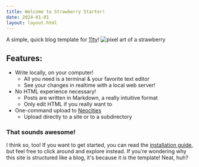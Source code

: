 ```yaml
---
title: Welcome to Strawberry Starter!
date: 2024-01-01
layout: layout.html
---
```

A simple, quick blog template for [11ty](https://www.11ty.dev/)!
![pixel art of a strawberry](/assets/images/berrysprite.png)

## Features:
- Write locally, on your computer!
    - All you need is a terminal & your favorite text editor
    - See your changes in realtime with a local web server!
- No HTML experience necessary!
    - Posts are written in Markdown, a really intuitive format
    - Only edit HTML if you really want to
- One-command upload to [Neocities](https://neocities.org/)
    - Upload directly to a site or to a subdirectory


### That sounds awesome!
I think so, too! If you want to get started, you can read the [installation guide](posts/example_posts/installation), but feel free to click around and explore instead. If you're wondering why this site is structured like a blog, it's because it *is* the template! Neat, huh?

